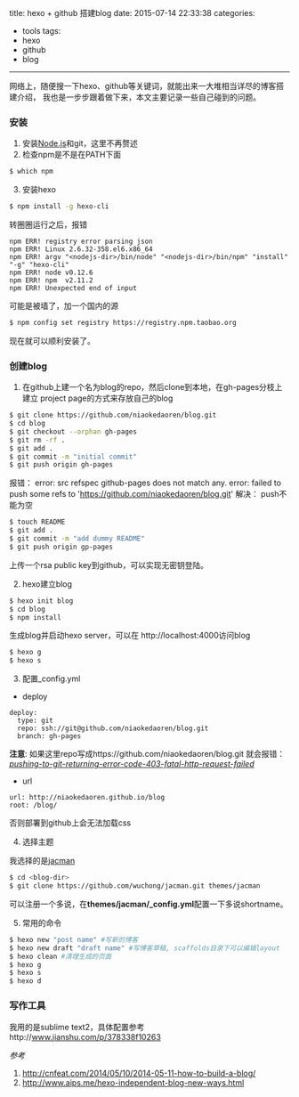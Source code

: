 title: hexo + github 搭建blog
date: 2015-07-14 22:33:38
categories:
- tools
tags:
- hexo
- github
- blog
---

网络上，随便搜一下hexo、github等关键词，就能出来一大堆相当详尽的博客搭建介绍，
我也是一步步跟着做下来，本文主要记录一些自己碰到的问题。

### 安装
1. 安装[Node.js](https://nodejs.org/)和git，这里不再赘述
2. 检查npm是不是在PATH下面
 ``` bash
 $ which npm
 ```

3. 安装hexo
 ``` bash
 $ npm install -g hexo-cli
 ```

 转圈圈运行之后，报错
 ```
 npm ERR! registry error parsing json
 npm ERR! Linux 2.6.32-358.el6.x86_64
 npm ERR! argv "<nodejs-dir>/bin/node" "<nodejs-dir>/bin/npm" "install" "-g" "hexo-cli"
 npm ERR! node v0.12.6
 npm ERR! npm  v2.11.2
 npm ERR! Unexpected end of input
 ```

 可能是被墙了，加一个国内的源
 ``` bash
 $ npm config set registry https://registry.npm.taobao.org
 ```
 现在就可以顺利安装了。

### 创建blog
1. 在github上建一个名为blog的repo，然后clone到本地，在gh-pages分枝上建立
project page的方式来存放自己的blog
 ``` bash
 $ git clone https://github.com/niaokedaoren/blog.git
 $ cd blog
 $ git checkout --orphan gh-pages
 $ git rm -rf .
 $ git add .
 $ git commit -m "initial commit"
 $ git push origin gh-pages
 ```
 报错：
 error: src refspec github-pages does not match any.
 error: failed to push some refs to 'https://github.com/niaokedaoren/blog.git'
 解决： push不能为空
 ``` bash
 $ touch README
 $ git add .
 $ git commit -m "add dummy README"
 $ git push origin gp-pages
 ```
 上传一个rsa public key到github，可以实现无密钥登陆。

2. hexo建立blog
 ```bash
 $ hexo init blog
 $ cd blog
 $ npm install
 ```
 生成blog并启动hexo server，可以在 http://localhost:4000访问blog
 ```bash
 $ hexo g
 $ hexo s
 ```

3. 配置_config.yml
 - deploy
  ```
  deploy:
    type: git
    repo: ssh://git@github.com/niaokedaoren/blog.git
    branch: gh-pages
  ```
  **注意**: 如果这里repo写成https://github.com/niaokedaoren/blog.git
  就会报错：[*pushing-to-git-returning-error-code-403-fatal-http-request-failed*](http://stackoverflow.com/questions/7438313/pushing-to-git-returning-error-code-403-fatal-http-request-failed)

 - url
  ```
  url: http://niaokedaoren.github.io/blog
  root: /blog/
  ```
  否则部署到github上会无法加载css

4. 选择主题

 我选择的是[jacman](http://wuchong.me/blog/2014/11/20/how-to-use-jacman/)
 ```bash
 $ cd <blog-dir>
 $ git clone https://github.com/wuchong/jacman.git themes/jacman
 ```
 可以注册一个多说，在**themes/jacman/_config.yml**配置一下多说shortname。

5. 常用的命令
 ```bash
 $ hexo new "post name" #写新的博客
 $ hexo new draft "draft name" #写博客草稿, scaffolds目录下可以编辑layout
 $ hexo clean #清理生成的页面
 $ hexo g
 $ hexo s
 $ hexo d
 ```

### 写作工具
我用的是sublime text2，具体配置参考http://www.jianshu.com/p/378338f10263


*参考*
 1. http://cnfeat.com/2014/05/10/2014-05-11-how-to-build-a-blog/
 2. http://www.aips.me/hexo-independent-blog-new-ways.html
